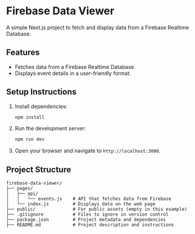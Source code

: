 
# Firebase Data Viewer

A simple Next.js project to fetch and display data from a Firebase Realtime Database.

## Features
- Fetches data from a Firebase Realtime Database.
- Displays event details in a user-friendly format.

## Setup Instructions
1. Install dependencies:
   ```bash
   npm install
   ```
2. Run the development server:
   ```bash
   npm run dev
   ```
3. Open your browser and navigate to `http://localhost:3000`.

## Project Structure
```
firebase-data-viewer/
├── pages/
│   ├── api/
│   │   └── events.js    # API that fetches data from Firebase
│   └── index.js         # Displays data on the web page
├── public/              # For public assets (empty in this example)
├── .gitignore           # Files to ignore in version control
├── package.json         # Project metadata and dependencies
├── README.md            # Project description and instructions
```
